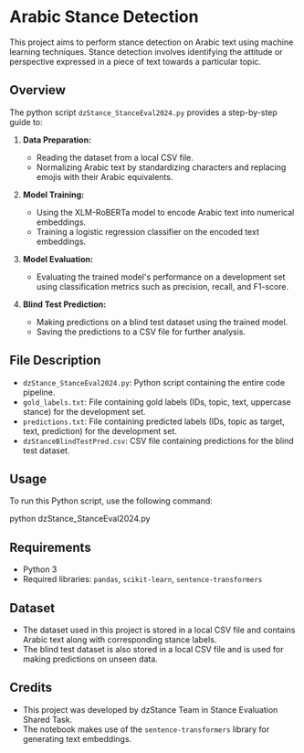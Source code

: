 # Arabic Stance Detection

This project aims to perform stance detection on Arabic text using machine learning techniques. Stance detection involves identifying the attitude or perspective expressed in a piece of text towards a particular topic.

## Overview

The python script `dzStance_StanceEval2024.py` provides a step-by-step guide to:

1. **Data Preparation:**
   - Reading the dataset from a local CSV file.
   - Normalizing Arabic text by standardizing characters and replacing emojis with their Arabic equivalents.

2. **Model Training:**
   - Using the XLM-RoBERTa model to encode Arabic text into numerical embeddings.
   - Training a logistic regression classifier on the encoded text embeddings.

3. **Model Evaluation:**
   - Evaluating the trained model's performance on a development set using classification metrics such as precision, recall, and F1-score.

4. **Blind Test Prediction:**
   - Making predictions on a blind test dataset using the trained model.
   - Saving the predictions to a CSV file for further analysis.

## File Description

- `dzStance_StanceEval2024.py`: Python script containing the entire code pipeline.
- `gold_labels.txt`: File containing gold labels (IDs, topic, text, uppercase stance) for the development set.
- `predictions.txt`: File containing predicted labels (IDs, topic as target, text, prediction) for the development set.
- `dzStanceBlindTestPred.csv`: CSV file containing predictions for the blind test dataset.

## Usage

To run this Python script, use the following command:

python dzStance_StanceEval2024.py

## Requirements

- Python 3
- Required libraries: `pandas`, `scikit-learn`, `sentence-transformers`

## Dataset

- The dataset used in this project is stored in a local CSV file and contains Arabic text along with corresponding stance labels.
- The blind test dataset is also stored in a local CSV file and is used for making predictions on unseen data.

## Credits

- This project was developed by dzStance Team in Stance Evaluation Shared Task.
- The notebook makes use of the `sentence-transformers` library for generating text embeddings.

